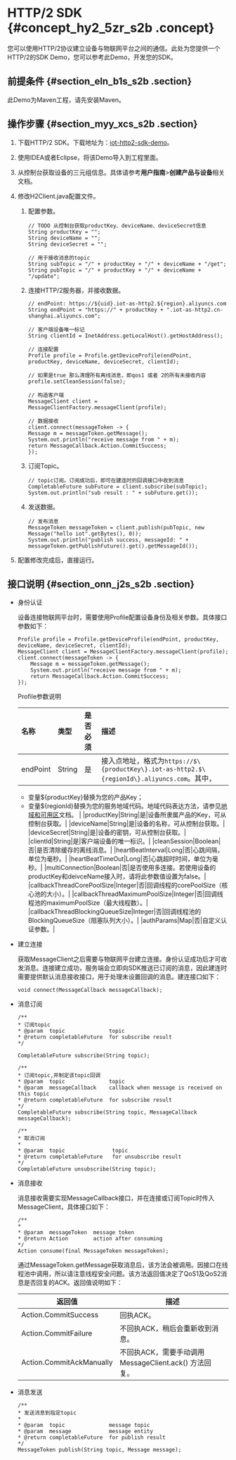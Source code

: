 # HTTP/2 SDK {#concept_hy2_5zr_s2b .concept}

您可以使用HTTP/2协议建立设备与物联网平台之间的通信。此处为您提供一个HTTP/2的SDK Demo，您可以参考此Demo，开发您的SDK。

## 前提条件 {#section_eln_b1s_s2b .section}

此Demo为Maven工程，请先安装Maven。

## 操作步骤 {#section_myy_xcs_s2b .section}

1.  下载HTTP/2 SDK。下载地址为：[iot-http2-sdk-demo](http://aliyun-iot.oss-cn-hangzhou.aliyuncs.com/java-http2-sdk-demo/iot-http2-sdk-demos.zip)。
2.  使用IDEA或者Eclipse，将该Demo导入到工程里面。
3.  从控制台获取设备的三元组信息。具体请参考**用户指南**\>**创建产品与设备**相关文档。
4.  修改H2Client.java配置文件。
    1.  配置参数。

        ```
        // TODO 从控制台获取productKey、deviceName、deviceSecret信息
        String productKey = "";
        String deviceName = "";
        String deviceSecret = "";
        
        // 用于接收消息的topic
        String subTopic = "/" + productKey + "/" + deviceName + "/get";
        String pubTopic = "/" + productKey + "/" + deviceName + "/update";
        ```

    2.  连接HTTP/2服务器，并接收数据。

        ```
        // endPoint: https://${uid}.iot-as-http2.${region}.aliyuncs.com
        String endPoint = "https://" + productKey + ".iot-as-http2.cn-shanghai.aliyuncs.com";
        
        // 客户端设备唯一标记
        String clientId = InetAddress.getLocalHost().getHostAddress();
        
        // 连接配置
        Profile profile = Profile.getDeviceProfile(endPoint, productKey, deviceName, deviceSecret, clientId);
        
        // 如果是true 那么清理所有离线消息，即qos1 或者 2的所有未接收内容
        profile.setCleanSession(false);
        
        // 构造客户端
        MessageClient client = MessageClientFactory.messageClient(profile);
        
        // 数据接收
        client.connect(messageToken -> {
        Message m = messageToken.getMessage();
        System.out.println("receive message from " + m);
        return MessageCallback.Action.CommitSuccess;
        });
        ```

    3.  订阅Topic。

        ```
        // topic订阅。订阅成功后，即可在建连时的回调接口中收到消息
        CompletableFuture subFuture = client.subscribe(subTopic);
        System.out.println("sub result : " + subFuture.get());
        ```

    4.  发送数据。

        ```
        // 发布消息
        MessageToken messageToken = client.publish(pubTopic, new Message("hello iot".getBytes(), 0));
        System.out.println("publish success, messageId: " + messageToken.getPublishFuture().get().getMessageId());
        ```

5.  配置修改完成后，直接运行。

## 接口说明 {#section_onn_j2s_s2b .section}

-   身份认证

    设备连接物联网平台时，需要使用Profile配置设备身份及相关参数。具体接口参数如下：

    ```
    Profile profile = Profile.getDeviceProfile(endPoint, productKey, deviceName, deviceSecret, clientId);
    MessageClient client = MessageClientFactory.messageClient(profile);
    client.connect(messageToken -> {
        Message m = messageToken.getMessage();
        System.out.println("receive message from " + m);
        return MessageCallback.Action.CommitSuccess;
    });
    ```

    Profile参数说明

    |名称|类型|是否必须|描述|
    |:-|:-|:---|:-|
    |endPoint|String|是|接入点地址，格式为`https://$\{productKey\}.iot-as-http2.$\{regionId\}.aliyuncs.com`。其中，

    -   变量$\{productKey\}替换为您的产品Key；
    -   变量$\{regionId\}替换为您的服务地域代码。地域代码表达方法，请参见[地域和可用区](https://www.alibabacloud.com/help/doc-detail/40654.htm)文档。
|
    |productKey|String|是|设备所隶属产品的Key，可从控制台获取。|
    |deviceName|String|是|设备的名称，可从控制台获取。|
    |deviceSecret|String|是|设备的密钥，可从控制台获取。|
    |clientId|String|是|客户端设备的唯一标识。|
    |cleanSession|Boolean|否|是否清除缓存的离线消息。|
    |heartBeatInterval|Long|否|心跳间隔，单位为毫秒。|
    |heartBeatTimeOut|Long|否|心跳超时时间，单位为毫秒。|
    |multiConnection|Boolean|否|是否使用多连接。若使用设备的productKey和deivceName接入时，请将此参数值设置为false。|
    |callbackThreadCorePoolSize|Integer|否|回调线程的corePoolSize（核心池的大小）。|
    |callbackThreadMaximumPoolSize|Integer|否|回调线程池的maximumPoolSize（最大线程数）。|
    |callbackThreadBlockingQueueSize|Integer|否|回调线程池的BlockingQueueSize（阻塞队列大小）。|
    |authParams|Map|否|自定义认证参数。|

-   建立连接

    获取MessageClient之后需要与物联网平台建立连接。身份认证成功后才可收发消息。连接建立成功，服务端会立即向SDK推送已订阅的消息，因此建连时需要提供默认消息接收接口，用于处理未设置回调的消息。建连接口如下：

    ```
    void connect(MessageCallback messageCallback);
    ```

-   消息订阅

    ```
    /**
    * 订阅topic
    * @param  topic              topic
    * @return completableFuture  for subscribe result
    */
    
    CompletableFuture subscribe(String topic);
    
    /**
    * 订阅topic,并制定该topic回调 
    * @param  topic              topic
    * @param  messageCallback    callback when message is received on this topic
    * @return completableFuture  for subscribe result
    */
    CompletableFuture subscribe(String topic, MessageCallback messageCallback);
    
    /**
    * 取消订阅
    *
    * @param  topic               topic
    * @return completableFuture   for unsubscribe result
    */
    CompletableFuture unsubscribe(String topic);
    ```

-   消息接收

    消息接收需要实现MessageCallback接口，并在连接或订阅Topic时传入MessageClient，具体接口如下：

    ```
    /**
    * 
    * @param  messageToken  message token
    * @return Action        action after consuming
    */
    Action consume(final MessageToken messageToken);
    ```

    通过MessageToken.getMessage获取消息后，该方法会被调用。因接口在线程池中调用，所以请注意线程安全问题。该方法返回值决定了QoS1及QoS2消息是否回复的ACK。返回值说明如下：

    |返回值|描述|
    |---|--|
    |Action.CommitSuccess|回执ACK。|
    |Action.CommitFailure|不回执ACK，稍后会重新收到消息。|
    |Action.CommitAckManually|不回执ACK，需要手动调用MessageClient.ack\(\) 方法回复。|

-   消息发送

    ```
    /**
    * 发送消息到指定topic
    *
    * @param  topic              message topic
    * @param  message            message entity
    * @return completableFuture  for publish result
    */
    MessageToken publish(String topic, Message message);
    ```


